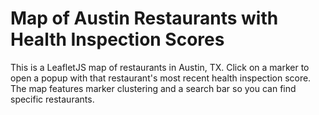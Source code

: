 Map of Austin Restaurants with Health Inspection Scores
==================================================
This is a LeafletJS map of restaurants in Austin, TX. Click on a marker to open a popup with that restaurant's most recent health inspection score. The map features marker clustering and a search bar so you can find specific restaurants. 
